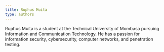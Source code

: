 ```yaml
---
title: Ruphus Muita
type: authors
---
```

Ruphus Muita is a student at the Technical University of Mombasa pursuing Information and Communication Technology. He has a passion for information security, cybersecurity, computer networks, and penetration testing.